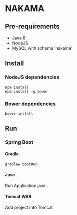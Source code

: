 # NAKAMA

## Pre-requirements
+ Java 8
+ NodeJS
+ MySQL with schema 'nakama'

## Install
### NodeJS dependencies
    npm install
    npm install -g bower
### Bower dependencies
    bower install
## Run
### Spring Boot
#### Gradle
    gradlew bootRun
#### Java
Run Application.java
#### Tomcat WAR
Add project into Tomcat